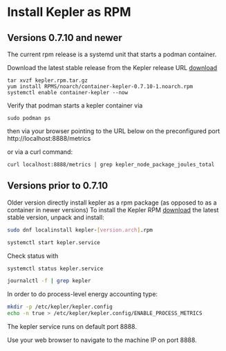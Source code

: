 # Install Kepler as RPM

## Versions 0.7.10 and newer
The current rpm release is a systemd unit that starts a podman container.

Download the latest stable release from the Kepler release URL [download](https://github.com/sustainable-computing-io/kepler/releases/)

``` 
tar xvzf kepler.rpm.tar.gz
yum install RPMS/noarch/container-kepler-0.7.10-1.noarch.rpm
systemctl enable container-kepler --now
```

Verify that podman starts a kepler container via

`sudo podman ps`

then via your browser pointing to the URL below on the preconfigured port http://localhost:8888/metrics

or via a curl command: 

`curl localhost:8888/metrics | grep kepler_node_package_joules_total`


## Versions prior to 0.7.10
Older version directly install kepler as a rpm package (as opposed to as a container in newer versions)
To install the Kepler RPM [download](https://github.com/sustainable-computing-io/kepler/releases/) the latest stable version, unpack and install:

```sh
sudo dnf localinstall kepler-[version.arch].rpm

systemctl start kepler.service
```

Check status with

```sh
systemctl status kepler.service

journalctl -f | grep kepler
```

In order to do process-level energy accounting type:

```sh
mkdir -p /etc/kepler/kepler.config
echo -n true > /etc/kepler/kepler.config/ENABLE_PROCESS_METRICS
```

The kepler service runs on default port 8888.

Use your web browser to navigate to the machine IP on port 8888.
